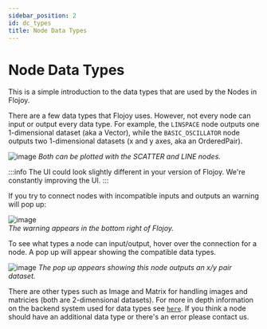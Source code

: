 ```yaml
---
sidebar_position: 2
id: dc_types
title: Node Data Types
---
```


# Node Data Types

This is a simple introduction to the data types that are used by the Nodes in Flojoy.

There are a few data types that Flojoy uses. However, not every node can input or output every data type. For example, the `LINSPACE` node outputs one 1-dimensional dataset (aka a Vector), while the `BASIC_OSCILLATOR` node outputs two 1-dimensional datasets (x and y axes, aka an OrderedPair).

![image](/img/introduction/dtypes1.png)
*Both can be plotted with the SCATTER and LINE nodes.*

:::info
The UI could look slightly different in your version of Flojoy. We're constantly improving the UI.
:::

If you try to connect nodes with incompatible inputs and outputs an warning will pop up:

![image](/img/introduction/dtypes_warning.png)
*<br/>The warning appears in the bottom right of Flojoy.*

To see what types a node can input/output, hover over the connection for a node. A pop up will appear showing the compatible data types.

![image](/img/introduction/dtypes2.png)
*The pop up appears showing this node outputs an x/y pair dataset.*

There are other types such as Image and Matrix for handling images and matricies (both are 2-dimensional datasets). For more in depth information on the backend system used for data types see [`here`](/custom-nodes/data-container/). If you think a node should have an additional data type or there's an error please contact us.
